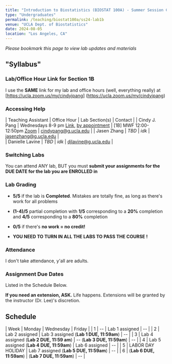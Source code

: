 ```yaml
---
title: "Introduction to Biostatistics (BIOSTAT 100A) - Summer Session C - Lab 1B"
type: "Undergraduates"
permalink: /teaching/biostat100a/ss24-lab1b
venue: "UCLA Dept. of Biostatistics"
date: 2024-08-05
location: "Los Angeles, CA"
---
```

*Please bookmark this page to view lab updates and materials*

## "Syllabus"  

### Lab/Office Hour Link for Section 1B  
I use the **SAME** link for my lab and office hours (well, everything really) at [https://ucla.zoom.us/my/cindyjpang] (https://ucla.zoom.us/my/cindyjpang)  

### Accessing Help 

| Teaching Assistant | Office Hour                               | Lab Section(s)    | Contact |
| Cindy J. Pang      | Wednesdays 8-9 pm [Link](https://ucla.zoom.us/my/cindyjpang), [by appointment](https://app.simplymeet.me/cindyjpang) | [1B] MWF 12:00-12:50pm [Zoom](https://ucla.zoom.us/my/cindyjpang) | cindypang@g.ucla.edu |
| Jasen Zhang | *TBD*    | *idk* | jasenzhang@g.ucla.edu |  
| Danielle Lavine | *TBD*  | *idk* | djlavine@g.ucla.edu | 

### Switching Labs  
You can attend ANY lab, BUT you must **submit your assignments for the DUE DATE for the lab you are ENROLLED in**  

### Lab Grading  

* **5/5** if the lab is **Completed**. Mistakes are totally fine, as long as there's work for all problems  

* **(1-4)/5** partial completion with **1/5** corresponding to a **20%** completion and **4/5** corresponding to a **80%** completion  

* **0/5** if there's **no work = no credit!**  

* **YOU NEED TO TURN IN ALL THE LABS TO PASS THE COURSE !**  

### Attendance  

I don't take attendance, y'all are adults.  

### Assignment Due Dates  

Listed in the Schedule Below.  

**If you need an extension, ASK.** Life happens. Extensions will be granted by the instructor (Dr. Lee)'s discretion.  


## Schedule  

| Week |  Monday                          | Wednesday                             |  Friday    |
| 1    | --                               | Lab 1 assigned                        | --         |
| 2    | Lab 2 assigned                   | Lab 3 assigned (**Lab 1 DUE, 11:59am**)        | --         | 
| 3    | Lab 4 assigned (**Lab 2 DUE, 11:59 am**)   | -- (**Lab 3 DUE, 11:59am**)                    | --         |
| 4    | Lab 5 assigned (**Lab 4 DUE, 11:59am**)   | Lab 6 assigned                        | --         |
| 5    | LABOR DAY HOLIDAY                | Lab 7 assigned (**Lab 5 DUE, 11:59am**)        | --         |
| 6    | (**Lab 6 DUE, 11:59am**)                  | (**Lab 7 DUE, 11:59am**)                       | --         |
  
